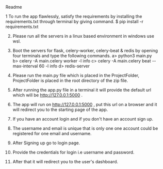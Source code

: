 
Readme

1 To run the app flawlessly, satisfy the requirements by installing the requirements.txt through terminal by giving command. 
	$ pip install -r requirements.txt

2. Please run all the servers in a linux based environment in windows use wsl.

3. Boot the servers for flask, celery-worker, celery-beat & redis by opening four terminals and type the following commands.
	a> python3 main.py
	b> celery -A main.celery worker -l info
	c> celery -A main.celery beat --max-interval 60 -l info
	d> redis-server

4. Please run the main.py file which is placed in the ProjectFolder, ProjectFolder is placed in the root directory of the zip file.

5. After running the app.py file in a terminal it will provide the default url which will be http://127.0.0.1:5000 .

6. The app will run on http://127.0.0.1:5000 , put this url on a browser and it will redirect you to the starting page of the app.

7. If you have an account login and if you don't have an account sign up.

8. The username and email is unique that is only one one account could be registered for one email and username.

9. After Signing up go to login page.

10. Provide the credentials for login i.e username and password.

11. After that it will redirect you to the user's dashboard.












